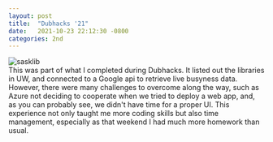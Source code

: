 ```yaml
---
layout: post
title:  "Dubhacks '21"
date:   2021-10-23 22:12:30 -0800
categories: 2nd
---
```


![sasklib](/images/dubhacks21.jpg)
<br>
This was part of what I completed during Dubhacks. It listed out the libraries in UW, and connected to a Google api to retrieve live busyness data. However, there were many challenges to overcome along the way, such as Azure not deciding to cooperate when we tried to deploy a web app, and, as you can probably see, we didn't have time for a proper UI. This experience not only taught me more coding skills but also time management, especially as that weekend I had much more homework than usual.